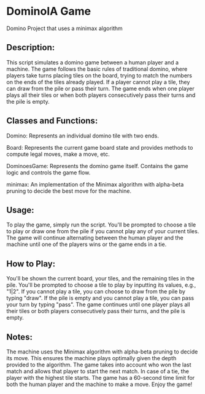 # DominoIA Game
Domino Project that uses a minimax algorithm

## Description:

This script simulates a domino game between a human player and a machine. The game follows the basic rules of traditional domino, where players take turns placing tiles on the board, trying to match the numbers on the ends of the tiles already played. If a player cannot play a tile, they can draw from the pile or pass their turn. The game ends when one player plays all their tiles or when both players consecutively pass their turns and the pile is empty.

## Classes and Functions:
Domino: Represents an individual domino tile with two ends.

Board: Represents the current game board state and provides methods to compute legal moves, make a move, etc.

DominoesGame: Represents the domino game itself. Contains the game logic and controls the game flow.

minimax: An implementation of the Minimax algorithm with alpha-beta pruning to decide the best move for the machine.

## Usage:
To play the game, simply run the script. You'll be prompted to choose a tile to play or draw one from the pile if you cannot play any of your current tiles. The game will continue alternating between the human player and the machine until one of the players wins or the game ends in a tie.

## How to Play:
You'll be shown the current board, your tiles, and the remaining tiles in the pile.
You'll be prompted to choose a tile to play by inputting its values, e.g., "1|2".
If you cannot play a tile, you can choose to draw from the pile by typing "draw".
If the pile is empty and you cannot play a tile, you can pass your turn by typing "pass".
The game continues until one player plays all their tiles or both players consecutively pass their turns, and the pile is empty.
## Notes:
The machine uses the Minimax algorithm with alpha-beta pruning to decide its move. This ensures the machine plays optimally given the depth provided to the algorithm.
The game takes into account who won the last match and allows that player to start the next match. In case of a tie, the player with the highest tile starts.
The game has a 60-second time limit for both the human player and the machine to make a move.
Enjoy the game!
